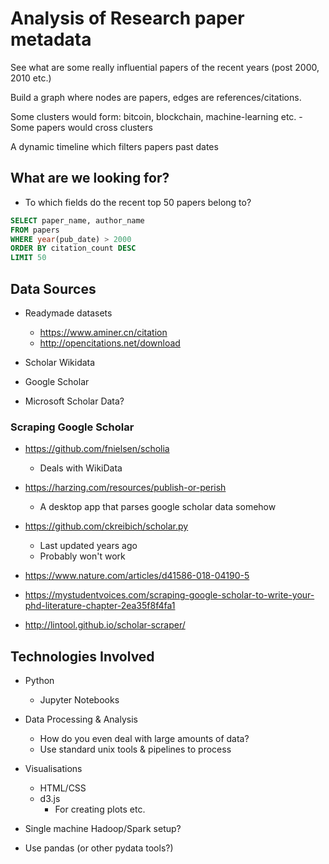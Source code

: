 
# Analysis of Research paper metadata

See what are some really influential papers of the recent years (post 2000, 2010 etc.)

Build a graph where nodes are papers, edges are references/citations.

Some clusters would form: bitcoin, blockchain, machine-learning etc.
    - Some papers would cross clusters 

A dynamic timeline which filters papers past dates

## What are we looking for?

* To which fields do the recent top 50 papers belong to?

```sql
SELECT paper_name, author_name
FROM papers
WHERE year(pub_date) > 2000
ORDER BY citation_count DESC
LIMIT 50
```

## Data Sources

* Readymade datasets
    - https://www.aminer.cn/citation
    - http://opencitations.net/download

* Scholar Wikidata
* Google Scholar
* Microsoft Scholar Data?

### Scraping Google Scholar

* https://github.com/fnielsen/scholia
    - Deals with WikiData

* https://harzing.com/resources/publish-or-perish
    - A desktop app that parses google scholar data somehow

* https://github.com/ckreibich/scholar.py
    - Last updated years ago
    - Probably won't work

* https://www.nature.com/articles/d41586-018-04190-5
* https://mystudentvoices.com/scraping-google-scholar-to-write-your-phd-literature-chapter-2ea35f8f4fa1
* http://lintool.github.io/scholar-scraper/

## Technologies Involved

* Python
    - Jupyter Notebooks

* Data Processing & Analysis
    - How do you even deal with large amounts of data?
    - Use standard unix tools & pipelines to process

* Visualisations
    - HTML/CSS
    - d3.js
        + For creating plots etc.

* Single machine Hadoop/Spark setup?
* Use pandas (or other pydata tools?)
